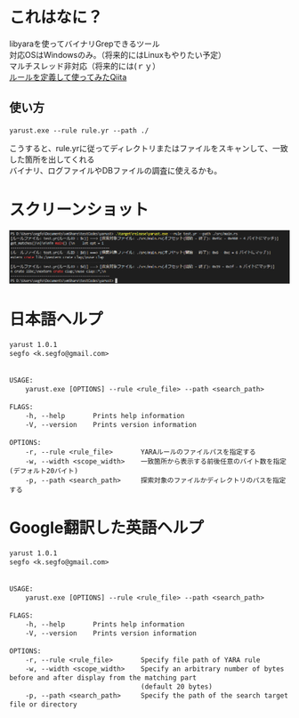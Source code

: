 # これはなに？
libyaraを使ってバイナリGrepできるツール  
対応OSはWindowsのみ。（将来的にはLinuxもやりたい予定）  
マルチスレッド非対応（将来的には(ｒｙ）  
[ルールを定義して使ってみたQiita](https://qiita.com/segfo/items/ea0af9ffefc862a91152)  
  
## 使い方  
  
`yarust.exe --rule rule.yr --path ./`  
  
こうすると、rule.yrに従ってディレクトリまたはファイルをスキャンして、一致した箇所を出してくれる  
バイナリ、ログファイルやDBファイルの調査に使えるかも。  
  
# スクリーンショット
![スクリーンショット](img/screenshot.png)

# 日本語ヘルプ
```
yarust 1.0.1
segfo <k.segfo@gmail.com>


USAGE:
    yarust.exe [OPTIONS] --rule <rule_file> --path <search_path>

FLAGS:
    -h, --help       Prints help information
    -V, --version    Prints version information

OPTIONS:
    -r, --rule <rule_file>       YARAルールのファイルパスを指定する
    -w, --width <scope_width>    一致箇所から表示する前後任意のバイト数を指定(デフォルト20バイト)
    -p, --path <search_path>     探索対象のファイルかディレクトリのパスを指定する
```

# Google翻訳した英語ヘルプ
```
yarust 1.0.1
segfo <k.segfo@gmail.com>


USAGE:
    yarust.exe [OPTIONS] --rule <rule_file> --path <search_path>

FLAGS:
    -h, --help       Prints help information
    -V, --version    Prints version information

OPTIONS:
    -r, --rule <rule_file>       Specify file path of YARA rule
    -w, --width <scope_width>    Specify an arbitrary number of bytes before and after display from the matching part
                                 (default 20 bytes)
    -p, --path <search_path>     Specify the path of the search target file or directory
```

